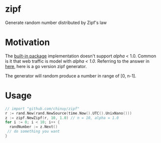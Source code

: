 # zipf
Generate random number distributed by Zipf's law

# Motivation
The [built-in package](https://golang.org/pkg/math/rand/#Zipf) implementation doesn't support *alpha* < 1.0.
Common is it that web traffic is model with *alpha < 1.0*.
Referring to the answer in [here](https://stackoverflow.com/questions/1366984/generate-random-numbers-distributed-by-zipf/),
here is a go version zipf generator.

The generator will random produce a number in range of [0, n-1].

# Usage

```go
// import "github.com/chinuy/zipf"
r := rand.New(rand.NewSource(time.Now().UTC().UnixNano()))
z := zipf.NewZipf(r, 10, 1.0) // n = 10, alpha = 1.0
for i := 0; i < 10; i++ {
  randNumber := z.Next()
 // do something you want
}
```
